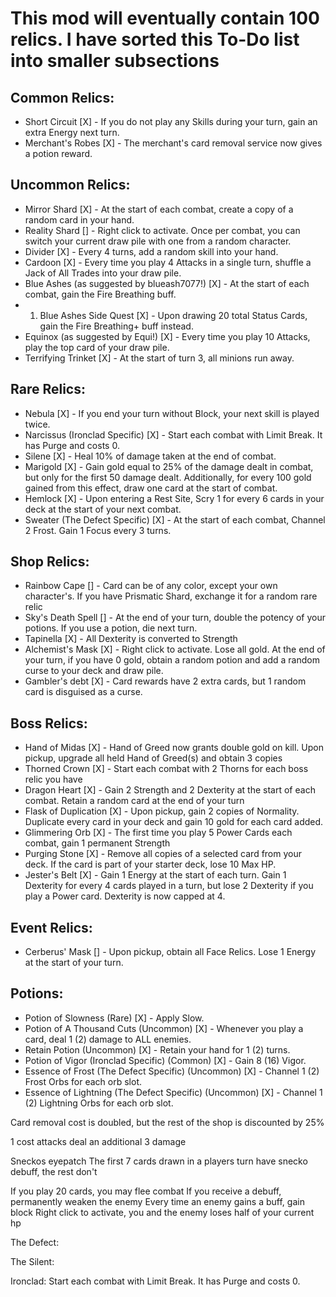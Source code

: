 # This mod will eventually contain 100 relics. I have sorted this To-Do list into smaller subsections

## Common Relics:
- Short Circuit [X] - If you do not play any Skills during your turn, gain an extra Energy next turn.
- Merchant's Robes [X] - The merchant's card removal service now gives a potion reward.

## Uncommon Relics:
- Mirror Shard [X] - At the start of each combat, create a copy of a random card in your hand.
- Reality Shard [] - Right click to activate. Once per combat, you can switch your current draw pile with one from a random character.
- Divider [X] - Every 4 turns, add a random skill into your hand.
- Cardoon [X] - Every time you play 4 Attacks in a single turn, shuffle a Jack of All Trades into your draw pile.
- Blue Ashes (as suggested by blueash7077!) [X] - At the start of each combat, gain the Fire Breathing buff. 
- 1. Blue Ashes Side Quest [X] - Upon drawing 20 total Status Cards, gain the Fire Breathing+ buff instead.
- Equinox (as suggested by Equi!) [X] - Every time you play 10 Attacks, play the top card of your draw pile.
- Terrifying Trinket [X] - At the start of turn 3, all minions run away.


## Rare Relics:
- Nebula [X] - If you end your turn without Block, your next skill is played twice.
- Narcissus (Ironclad Specific) [X] - Start each combat with Limit Break. It has Purge and costs 0.
- Silene [X] - Heal 10% of damage taken at the end of combat.
- Marigold [X] - Gain gold equal to 25% of the damage dealt in combat, but only for the first 50 damage dealt. Additionally, for every 100 gold gained from this effect, draw one card at the start of combat.
- Hemlock [X] - Upon entering a Rest Site, Scry 1 for every 6 cards in your deck at the start of your next combat.
- Sweater (The Defect Specific) [X] - At the start of each combat, Channel 2 Frost. Gain 1 Focus every 3 turns.

## Shop Relics:
- Rainbow Cape [] - Card can be of any color, except your own character's. If you have Prismatic Shard, exchange it for a random rare relic
- Sky's Death Spell [] - At the end of your turn, double the potency of your potions. If you use a potion, die next turn.
- Tapinella [X] - All Dexterity is converted to Strength
- Alchemist's Mask [X] - Right click to activate. Lose all gold. At the end of your turn, if you have 0 gold, obtain a random potion and add a random curse to your deck and draw pile.
- Gambler's debt [X] - Card rewards have 2 extra cards, but 1 random card is disguised as a curse.

## Boss Relics:
- Hand of Midas [X] - Hand of Greed now grants double gold on kill. Upon pickup, upgrade all held Hand of Greed(s) and obtain 3 copies
- Thorned Crown [X] - Start each combat with 2 Thorns for each boss relic you have
- Dragon Heart [X] - Gain 2 Strength and 2 Dexterity at the start of each combat. Retain a random card at the end of your turn
- Flask of Duplication [X] - Upon pickup, gain 2 copies of Normality. Duplicate every card in your deck and gain 10 gold for each card added.
- Glimmering Orb [X] - The first time you play 5 Power Cards each combat, gain 1 permanent Strength
- Purging Stone [X] - Remove all copies of a selected card from your deck. If the card is part of your starter deck, lose 10 Max HP.
- Jester's Belt [X] - Gain 1 Energy at the start of each turn. Gain 1 Dexterity for every 4 cards played in a turn, but lose 2 Dexterity if you play a Power card. Dexterity is now capped at 4.

## Event Relics:
- Cerberus' Mask [] - Upon pickup, obtain all Face Relics. Lose 1 Energy at the start of your turn.

## Potions:
- Potion of Slowness (Rare) [X] - Apply Slow.
- Potion of A Thousand Cuts (Uncommon) [X] - Whenever you play a card, deal 1 (2) damage to ALL enemies. 
- Retain Potion (Uncommon) [X] - Retain your hand for 1 (2) turns.
- Potion of Vigor (Ironclad Specific) (Common) [X] - Gain 8 (16) Vigor.
- Essence of Frost (The Defect Specific) (Uncommon) [X] - Channel 1 (2) Frost Orbs for each orb slot.
- Essence of Lightning (The Defect Specific) (Uncommon) [X] - Channel 1 (2) Lightning Orbs for each orb slot.


Card removal cost is doubled, but the rest of the shop is discounted by 25%

1 cost attacks deal an additional 3 damage

Sneckos eyepatch
The first 7 cards drawn in a players turn have snecko debuff, the rest don't


If you play 20 cards, you may flee combat
If you receive a debuff, permanently weaken the enemy
Every time an enemy gains a buff, gain block
Right click to activate, you and the enemy loses half of your current hp

The Defect:

The Silent:

Ironclad:
Start each combat with Limit Break. It has Purge and costs 0.